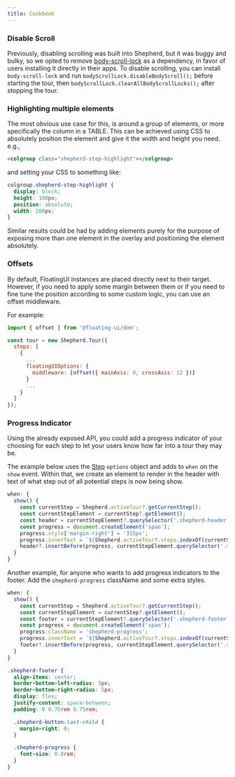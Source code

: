 ```yaml
---
title: Cookbook
---
```


### Disable Scroll

Previously, disabling scrolling was built into Shepherd, but it was buggy
and bulky, so we opted to remove [body-scroll-lock](https://github.com/willmcpo/body-scroll-lock)
as a dependency, in favor of users installing it directly in their apps. To disable scrolling,
you can install `body-scroll-lock` and run `bodyScrollLock.disableBodyScroll();` before
starting the tour, then `bodyScrollLock.clearAllBodyScrollLocks();` after stopping the tour.

### Highlighting multiple elements

The most obvious use case for this, is around a group of elements, or more specifically the column in a TABLE. This can be achieved using CSS to absolutely position the element and give it the width and height you need. e.g.,

```html
<colgroup class="shepherd-step-highlight"></colgroup>
```

and setting your CSS to something like:

```css
colgroup.shepherd-step-highlight {
  display: block;
  height: 100px;
  position: absolute;
  width: 200px;
}
```

Similar results could be had by adding elements purely for the purpose of exposing more than one element in the overlay and positioning the element absolutely.

### Offsets

By default, FloatingUI instances are placed directly next to their target. However, if you need to apply some margin
between them or if you need to fine tune the position according to some custom logic, you can use an offset middleware.

For example:

```js
import { offset } from '@floating-ui/dom';

const tour = new Shepherd.Tour({
  steps: [
    {
      ...
      floatingUIOptions: {
        middleware: [offset({ mainAxis: 0, crossAxis: 12 })]
      }
      ...
    }
  ]
});
```

### Progress Indicator

Using the already exposed API, you could add a progress indicator of your choosing
for each step to let your users know how far into a tour they may be.

The example below uses the [Step](https://shepherdjs.dev/docs/Step.html) `options`
object and adds to `when` on the `show` event. Within that, we create an element
to render in the header with text of what step out of all potential steps is now
being show.

```javascript
when: {
  show() {
    const currentStep = Shepherd.activeTour?.getCurrentStep();
    const currentStepElement = currentStep?.getElement();
    const header = currentStepElement?.querySelector('.shepherd-header');
    const progress = document.createElement('span');
    progress.style['margin-right'] = '315px';
    progress.innerText = `${Shepherd.activeTour?.steps.indexOf(currentStep) + 1}/${Shepherd.activeTour?.steps.length}`;
    header?.insertBefore(progress, currentStepElement.querySelector('.shepherd-cancel-icon'));
  }
}
```

Another example, for anyone who wants to add progress indicators to the footer. Add the `shepherd-progress` className and some extra styles.

```javascript
when: {
  show() {
    const currentStep = Shepherd.activeTour?.getCurrentStep();
    const currentStepElement = currentStep?.getElement();
    const footer = currentStepElement?.querySelector('.shepherd-footer');
    const progress = document.createElement('span');
    progress.className = 'shepherd-progress';
    progress.innerText = `${Shepherd.activeTour?.steps.indexOf(currentStep) + 1} of ${Shepherd.activeTour?.steps.length}`;
    footer?.insertBefore(progress, currentStepElement.querySelector('.shepherd-button:last-child'));
  }
}
```

```scss
.shepherd-footer {
  align-items: center;
  border-bottom-left-radius: 5px;
  border-bottom-right-radius: 5px;
  display: flex;
  justify-content: space-between;
  padding: 0 0.75rem 0.75rem;

  .shepherd-button:last-child {
    margin-right: 0;
  }

  .shepherd-progress {
    font-size: 0.8rem;
  }
}
```
